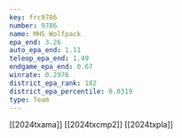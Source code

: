 ```yaml
---
key: frc9786
number: 9786
name: MHS Wolfpack
epa_end: 3.26
auto_epa_end: 1.11
teleop_epa_end: 1.49
endgame_epa_end: 0.67
winrate: 0.2976
district_epa_rank: 182
district_epa_percentile: 0.0319
type: Team
---
```

[[2024txama]]
[[2024txcmp2]]
[[2024txpla]]
